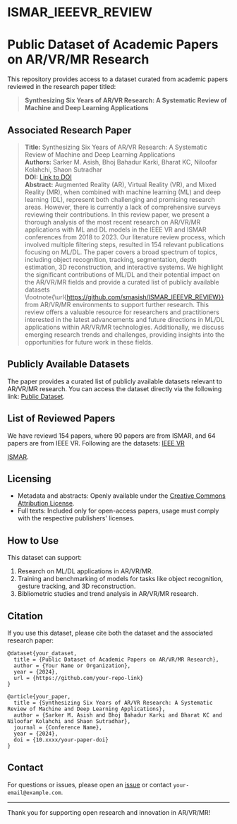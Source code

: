 # ISMAR_IEEEVR_REVIEW

# Public Dataset of Academic Papers on AR/VR/MR Research

This repository provides access to a dataset curated from academic papers reviewed in the research paper titled:

> **Synthesizing Six Years of AR/VR Research: A Systematic Review of Machine and Deep Learning Applications**

## Associated Research Paper

> **Title:** Synthesizing Six Years of AR/VR Research: A Systematic Review of Machine and Deep Learning Applications  
> **Authors:** Sarker M. Asish, Bhoj Bahadur Karki, Bharat KC, Niloofar Kolahchi, Shaon Sutradhar  
> **DOI:** [Link to DOI](https://doi.org/your-paper-doi)  
> **Abstract:** Augmented Reality (AR), Virtual Reality (VR), and Mixed Reality (MR), when combined with machine learning (ML) and deep learning (DL), represent both challenging and promising research areas. However, there is currently a lack of comprehensive surveys reviewing their contributions. In this review paper, we present a thorough analysis of the most recent research on AR/VR/MR applications with ML and DL models in the IEEE VR and ISMAR conferences from 2018 to 2023. Our literature review process, which involved multiple filtering steps, resulted in 154 relevant publications focusing on ML/DL. The paper covers a broad spectrum of topics, including object recognition, tracking, segmentation, depth estimation, 3D reconstruction, and interactive systems. We highlight the significant contributions of ML/DL and their potential impact on the AR/VR/MR fields and provide a curated list of publicly available datasets \footnote{\url{https://github.com/smasish/ISMAR_IEEEVR_REVIEW}} from AR/VR/MR environments to support further research. This review offers a valuable resource for researchers and practitioners interested in the latest advancements and future directions in ML/DL applications within AR/VR/MR technologies. Additionally, we discuss emerging research trends and challenges, providing insights into the opportunities for future work in these fields.


## Publicly Available Datasets

The paper provides a curated list of publicly available datasets relevant to AR/VR/MR research. You can access the dataset directly via the following link: 
[Public Dataset](https://github.com/srgdshaon/test/blob/main/PublicDatasets.md).

## List of Reviewed Papers

We have reviewd 154 papers, where 90 papers are from ISMAR, and 64 papers are from IEEE VR. 
Following are the datasets: 
[IEEE VR](https://github.com/smasish/ISMAR_IEEEVR_REVIEW/blob/main/AllPapersWithAuthors_IEEEVR.md)

[ISMAR](https://github.com/smasish/ISMAR_IEEEVR_REVIEW/blob/main/AllPapersWithAuthors_ISMAR.md).

## Licensing

- Metadata and abstracts: Openly available under the [Creative Commons Attribution License](https://creativecommons.org/licenses/by/4.0/).
- Full texts: Included only for open-access papers, usage must comply with the respective publishers' licenses.

## How to Use

This dataset can support:

1. Research on ML/DL applications in AR/VR/MR.
2. Training and benchmarking of models for tasks like object recognition, gesture tracking, and 3D reconstruction.
3. Bibliometric studies and trend analysis in AR/VR/MR research.


## Citation

If you use this dataset, please cite both the dataset and the associated research paper:

```
@dataset{your_dataset,
  title = {Public Dataset of Academic Papers on AR/VR/MR Research},
  author = {Your Name or Organization},
  year = {2024},
  url = {https://github.com/your-repo-link}
}

@article{your_paper,
  title = {Synthesizing Six Years of AR/VR Research: A Systematic Review of Machine and Deep Learning Applications},
  author = {Sarker M. Asish and Bhoj Bahadur Karki and Bharat KC and Niloofar Kolahchi and Shaon Sutradhar},
  journal = {Conference Name},
  year = {2024},
  doi = {10.xxxx/your-paper-doi}
}
```

## Contact

For questions or issues, please open an [issue](https://github.com/your-repo-link/issues) or contact `your-email@example.com`.

---

Thank you for supporting open research and innovation in AR/VR/MR!

